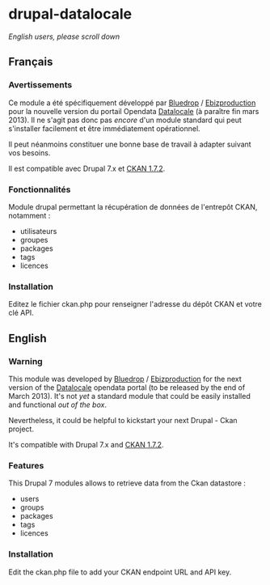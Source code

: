 # drupal-datalocale

*English users, please scroll down*

## Français

### Avertissements

Ce module a été spécifiquement développé par [Bluedrop](http://www.bluedrop.fr) / [Ebizproduction](http://www.ebizproduction.com) pour la nouvelle version du portail Opendata [Datalocale](http://www.datalocale.fr) (à paraître fin mars 2013). Il ne s'agit pas donc pas *encore* d'un module standard qui peut s'installer facilement et être immédiatement opérationnel.

Il peut néanmoins constituer une bonne base de travail à adapter suivant vos besoins.

Il est compatible avec Drupal 7.x et [CKAN 1.7.2](http://ckan.org/).

### Fonctionnalités

Module drupal permettant la récupération de données de l'entrepôt CKAN, notamment :

* utilisateurs
* groupes
* packages
* tags
* licences

### Installation

Editez le fichier ckan.php pour renseigner l'adresse du dépôt CKAN et votre clé API.


## English

### Warning

This module was developed by [Bluedrop](http://www.bluedrop.fr) / [Ebizproduction](http://www.ebizproduction.com) for the next version of the [Datalocale](http://www.datalocale.fr) opendata portal (to be released by the end of March 2013). It's not *yet* a standard module that could be easily installed and functional *out of the box*.

Nevertheless, it could be helpful to kickstart your next Drupal - Ckan project.

It's compatible with Drupal 7.x and [CKAN 1.7.2](http://ckan.org/).

### Features

This Drupal 7 modules allows to retrieve data from the Ckan datastore :

* users
* groups
* packages
* tags
* licences

### Installation

Edit the ckan.php file to add your CKAN endpoint URL and API key.

